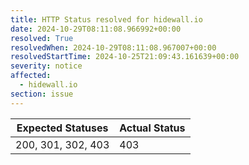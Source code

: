 ```yaml
---
title: HTTP Status resolved for hidewall.io
date: 2024-10-29T08:11:08.966992+00:00
resolved: True
resolvedWhen: 2024-10-29T08:11:08.967007+00:00
resolvedStartTime: 2024-10-25T21:09:43.161639+00:00
severity: notice
affected:
  - hidewall.io
section: issue
---
```


| Expected Statuses | Actual Status  |
|-------------------|----------------|
| 200, 301, 302, 403 | 403 |
